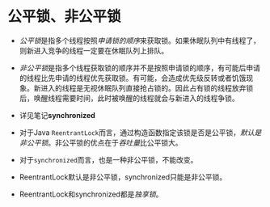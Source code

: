 # 公平锁、非公平锁
- *公平锁*是指多个线程按照*申请锁的顺序*来获取锁。如果休眠队列中有线程了，则新进入竞争的线程一定要在休眠队列上排队。
- *非公平锁*是指多个线程获取锁的顺序并不是按照申请锁的顺序，有可能后申请的线程比先申请的线程优先获取锁。有可能，会造成优先级反转或者饥饿现象。新进入的线程是无视休眠队列直接抢占锁的。因此占有锁的线程放弃锁后，唤醒线程需要时间，此时被唤醒的线程就会与新进入的线程争锁。
- 详见笔记**synchronized**

- 对于Java `ReentrantLock`而言，通过构造函数指定该锁是否是公平锁，*默认是非公平锁*。非公平锁的优点在于*吞吐量*比公平锁大。
- 对于`synchronized`而言，也是一种非公平锁，不能改变。
- ReentrantLock默认是非公平锁，synchronized只能是非公平锁。
- ReentrantLock和synchronized都是*独享锁*。